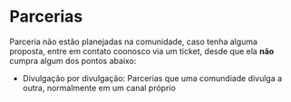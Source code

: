 # Parcerias

Parceria não estão planejadas na comunidade, caso tenha alguma proposta, entre em contato coonosco via um ticket, desde que ela **não** cumpra algum dos pontos abaixo:

* Divulgação por divulgação: Parcerias que uma comundiade divulga a outra, normalmente em um canal próprio
